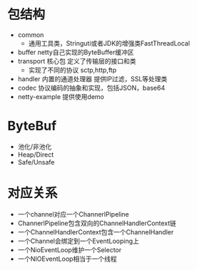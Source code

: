 # 包结构

- common
  - 通用工具类，Stringuti或者JDK的增强类FastThreadLocal
- buffer netty自己实现的ByteBuffer缓冲区
- transport 核心包 定义了传输层的接口和类
  - 实现了不同的协议 sctp,http,ftp
- handler 内置的通道处理器 提供IP过滤，SSL等处理类
- codec 协议编码的抽象和实现，包括JSON，base64
- netty-example 提供使用demo

# ByteBuf

- 池化/非池化
- Heap/Direct
- Safe/Unsafe

# 对应关系

- 一个channel对应一个ChannerlPipeline
- ChannerlPipeline包含双向的ChannelHandlerContext链
- 一个ChannelHandlerContext包含一个ChannelHandler
- 一个Channel会绑定到一个EventLooping上
- 一个NioEventLoop维护一个Selector
- 一个NIOEventLoop相当于一个线程

